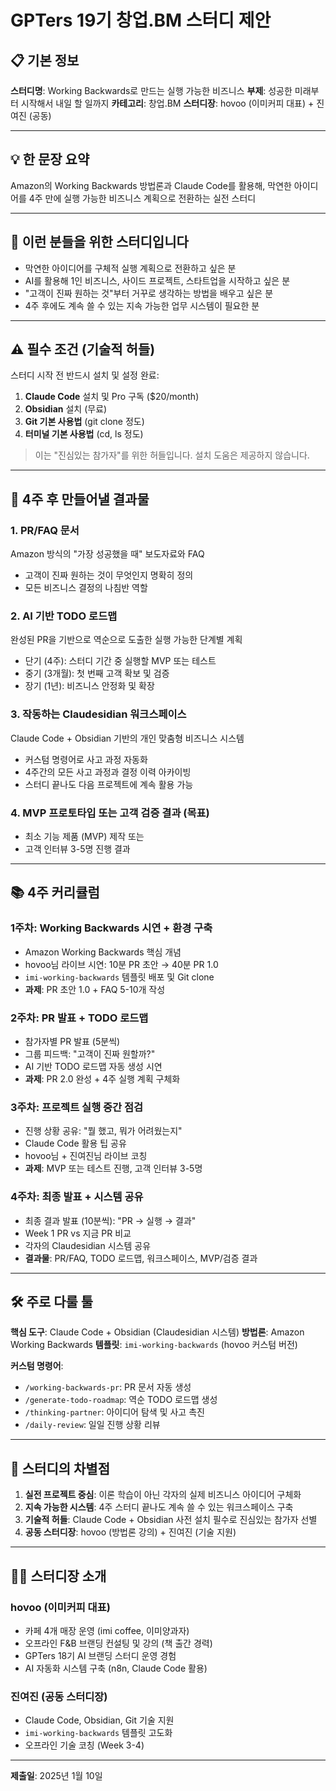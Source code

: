 # GPTers 19기 창업.BM 스터디 제안

## 📋 기본 정보

**스터디명**: Working Backwards로 만드는 실행 가능한 비즈니스
**부제**: 성공한 미래부터 시작해서 내일 할 일까지
**카테고리**: 창업.BM
**스터디장**: hovoo (이미커피 대표) + 진여진 (공동)

---

## 💡 한 문장 요약

Amazon의 Working Backwards 방법론과 Claude Code를 활용해, 막연한 아이디어를 4주 만에 실행 가능한 비즈니스 계획으로 전환하는 실전 스터디

---

## 🎯 이런 분들을 위한 스터디입니다

- 막연한 아이디어를 구체적 실행 계획으로 전환하고 싶은 분
- AI를 활용해 1인 비즈니스, 사이드 프로젝트, 스타트업을 시작하고 싶은 분
- "고객이 진짜 원하는 것"부터 거꾸로 생각하는 방법을 배우고 싶은 분
- 4주 후에도 계속 쓸 수 있는 지속 가능한 업무 시스템이 필요한 분

---

## ⚠️ 필수 조건 (기술적 허들)

스터디 시작 전 반드시 설치 및 설정 완료:
1. **Claude Code** 설치 및 Pro 구독 ($20/month)
2. **Obsidian** 설치 (무료)
3. **Git 기본 사용법** (git clone 정도)
4. **터미널 기본 사용법** (cd, ls 정도)

> 이는 "진심있는 참가자"를 위한 허들입니다. 설치 도움은 제공하지 않습니다.

---

## 🚀 4주 후 만들어낼 결과물

### 1. PR/FAQ 문서
Amazon 방식의 "가장 성공했을 때" 보도자료와 FAQ
- 고객이 진짜 원하는 것이 무엇인지 명확히 정의
- 모든 비즈니스 결정의 나침반 역할

### 2. AI 기반 TODO 로드맵
완성된 PR을 기반으로 역순으로 도출한 실행 가능한 단계별 계획
- 단기 (4주): 스터디 기간 중 실행할 MVP 또는 테스트
- 중기 (3개월): 첫 번째 고객 확보 및 검증
- 장기 (1년): 비즈니스 안정화 및 확장

### 3. 작동하는 Claudesidian 워크스페이스
Claude Code + Obsidian 기반의 개인 맞춤형 비즈니스 시스템
- 커스텀 명령어로 사고 과정 자동화
- 4주간의 모든 사고 과정과 결정 이력 아카이빙
- 스터디 끝나도 다음 프로젝트에 계속 활용 가능

### 4. MVP 프로토타입 또는 고객 검증 결과 (목표)
- 최소 기능 제품 (MVP) 제작 또는
- 고객 인터뷰 3-5명 진행 결과

---

## 📚 4주 커리큘럼

### 1주차: Working Backwards 시연 + 환경 구축
- Amazon Working Backwards 핵심 개념
- hovoo님 라이브 시연: 10분 PR 초안 → 40분 PR 1.0
- `imi-working-backwards` 템플릿 배포 및 Git clone
- **과제**: PR 초안 1.0 + FAQ 5-10개 작성

### 2주차: PR 발표 + TODO 로드맵
- 참가자별 PR 발표 (5분씩)
- 그룹 피드백: "고객이 진짜 원할까?"
- AI 기반 TODO 로드맵 자동 생성 시연
- **과제**: PR 2.0 완성 + 4주 실행 계획 구체화

### 3주차: 프로젝트 실행 중간 점검
- 진행 상황 공유: "뭘 했고, 뭐가 어려웠는지"
- Claude Code 활용 팁 공유
- hovoo님 + 진여진님 라이브 코칭
- **과제**: MVP 또는 테스트 진행, 고객 인터뷰 3-5명

### 4주차: 최종 발표 + 시스템 공유
- 최종 결과 발표 (10분씩): "PR → 실행 → 결과"
- Week 1 PR vs 지금 PR 비교
- 각자의 Claudesidian 시스템 공유
- **결과물**: PR/FAQ, TODO 로드맵, 워크스페이스, MVP/검증 결과

---

## 🛠️ 주로 다룰 툴

**핵심 도구**: Claude Code + Obsidian (Claudesidian 시스템)
**방법론**: Amazon Working Backwards
**템플릿**: `imi-working-backwards` (hovoo 커스텀 버전)

**커스텀 명령어**:
- `/working-backwards-pr`: PR 문서 자동 생성
- `/generate-todo-roadmap`: 역순 TODO 로드맵 생성
- `/thinking-partner`: 아이디어 탐색 및 사고 촉진
- `/daily-review`: 일일 진행 상황 리뷰

---

## 💎 스터디의 차별점

1. **실전 프로젝트 중심**: 이론 학습이 아닌 각자의 실제 비즈니스 아이디어 구체화
2. **지속 가능한 시스템**: 4주 스터디 끝나도 계속 쓸 수 있는 워크스페이스 구축
3. **기술적 허들**: Claude Code + Obsidian 사전 설치 필수로 진심있는 참가자 선별
4. **공동 스터디장**: hovoo (방법론 강의) + 진여진 (기술 지원)

---

## 👨‍🏫 스터디장 소개

### hovoo (이미커피 대표)
- 카페 4개 매장 운영 (imi coffee, 이미양과자)
- 오프라인 F&B 브랜딩 컨설팅 및 강의 (책 출간 경력)
- GPTers 18기 AI 브랜딩 스터디 운영 경험
- AI 자동화 시스템 구축 (n8n, Claude Code 활용)

### 진여진 (공동 스터디장)
- Claude Code, Obsidian, Git 기술 지원
- `imi-working-backwards` 템플릿 고도화
- 오프라인 기술 코칭 (Week 3-4)

---

**제출일**: 2025년 1월 10일
